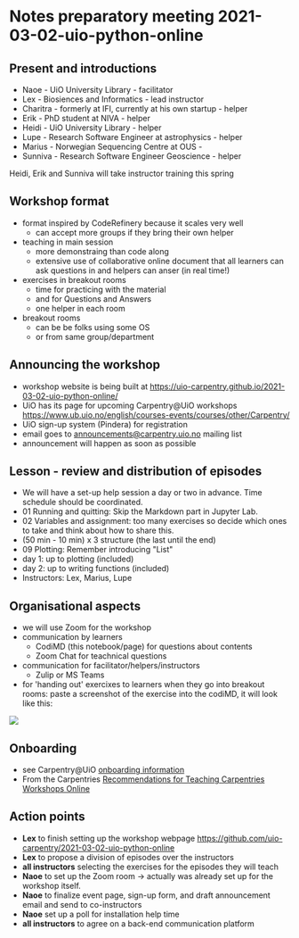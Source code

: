 # Notes preparatory meeting 2021-03-02-uio-python-online

## Present and introductions

* Naoe - UiO University Library - facilitator
* Lex - Biosiences and Informatics - lead instructor
* Charitra - formerly at IFI, currently at his own startup - helper
* Erik - PhD student at NIVA - helper 
* Heidi - UiO University Library - helper
* Lupe - Research Software Engineer at astrophysics - helper
* Marius - Norwegian Sequencing Centre at OUS - 
* Sunniva - Research Software Engineer Geoscience - helper


Heidi, Erik and Sunniva will take instructor training this spring

## Workshop format

* format inspired by CodeRefinery because it scales very well
    * can accept more groups if they bring their own helper
* teaching in main session
    * more demonstraing than code along
    * extensive use of collaborative online document that all learners can ask questions in and helpers can anser (in real time!)
* exercises in breakout rooms
    * time for practicing with the material
    * and for Questions and Answers
    * one helper in each room
* breakout rooms
    * can be be folks using some OS
    * or from same group/department

## Announcing the workshop

* workshop website is being built at https://uio-carpentry.github.io/2021-03-02-uio-python-online/
* UiO has its page for upcoming Carpentry@UiO workshops https://www.ub.uio.no/english/courses-events/courses/other/Carpentry/
* UiO sign-up system (Pindera) for registration
* email goes to announcements@carpentry.uio.no mailing list
* announcement will happen as soon as possible


## Lesson - review and distribution of episodes
* We will have a set-up help session a day or two in advance. Time schedule should be coordinated.
* 01 Running and quitting: Skip the Markdown part in Jupyter Lab.
* 02 Variables and assignment: too many exercises so decide which ones to take and think about how to share this.
* (50 min - 10 min) x 3 structure (the last until the end)
* 09 Plotting: Remember introducing "List"
* day 1: up to plotting (included)
* day 2: up to writing functions (included)
* Instructors: Lex, Marius, Lupe

## Organisational aspects

* we will use Zoom for the workshop
* communication by learners
    * CodiMD (this notebook/page) for questions about contents
    * Zoom Chat for teachnical questions
* communication for facilitator/helpers/instructors
    * Zulip or MS Teams
* for 'handing out' exercixes to learners when they go into breakout rooms: paste a screenshot of the exercise into the codiMD, it will look like this:

![](https://codimd.carpentries.org/uploads/upload_95b1aafe966846e0c015b6a5d95c1099.png)



## Onboarding

* see Carpentry@UiO [onboarding information](https://github.com/uio-carpentry/organisational/blob/master/workshop_operations/onboarding-checklist.md)
* From the Carpentries [Recommendations for Teaching Carpentries Workshops Online
](https://carpentries.org/online-workshop-recommendations/)


## Action points

* **Lex** to finish setting up the workshop webpage https://github.com/uio-carpentry/2021-03-02-uio-python-online
* **Lex** to propose a division of episodes over the instructors
* **all instructors** selecting the exercises for the episodes they will teach
* **Naoe** to set up the Zoom room -> actually was already set up for the workshop itself.
* **Naoe** to finalize event page, sign-up form, and draft announcement email and send to co-instructors
* **Naoe** set up a poll for installation help time
* **all instructors** to agree on a back-end communication platform 